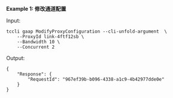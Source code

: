 **Example 1: 修改通道配置**



Input: 

```
tccli gaap ModifyProxyConfiguration --cli-unfold-argument  \
    --ProxyId link-4ftf12sb \
    --Bandwidth 10 \
    --Concurrent 2
```

Output: 
```
{
    "Response": {
        "RequestId": "967ef39b-b096-4338-a1c9-4b42977dde0e"
    }
}
```

